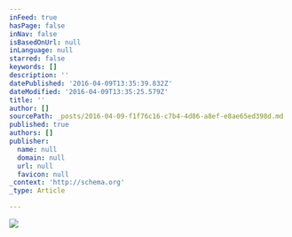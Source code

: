 ```yaml
---
inFeed: true
hasPage: false
inNav: false
isBasedOnUrl: null
inLanguage: null
starred: false
keywords: []
description: ''
datePublished: '2016-04-09T13:35:39.832Z'
dateModified: '2016-04-09T13:35:25.579Z'
title: ''
author: []
sourcePath: _posts/2016-04-09-f1f76c16-c7b4-4d86-a8ef-e8ae65ed398d.md
published: true
authors: []
publisher:
  name: null
  domain: null
  url: null
  favicon: null
_context: 'http://schema.org'
_type: Article

---
```

![](https://the-grid-user-content.s3-us-west-2.amazonaws.com/ec012164-19da-4b71-b54b-a847b5071796.jpg)